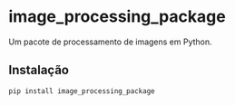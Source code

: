 # image_processing_package

Um pacote de processamento de imagens em Python.

## Instalação

```bash
pip install image_processing_package
